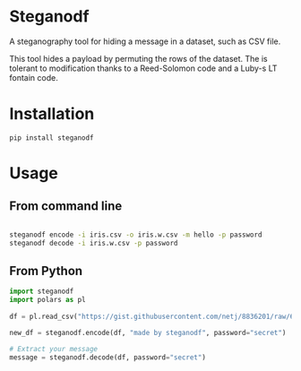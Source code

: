 
# Steganodf 

A steganography tool for hiding a message in a dataset, such as CSV file.

This tool hides a payload by permuting the rows of the dataset. The is tolerant
to modification thanks to a Reed-Solomon code and a Luby-s LT fontain code.


# Installation 

```
pip install steganodf
```

# Usage 

## From command line 
```bash 

steganodf encode -i iris.csv -o iris.w.csv -m hello -p password
steganodf decode -i iris.w.csv -p password

```

## From Python

```python
import steganodf 
import polars as pl
 
df = pl.read_csv("https://gist.githubusercontent.com/netj/8836201/raw/6f9306ad21398ea43cba4f7d537619d0e07d5ae3/iris.csv")

new_df = steganodf.encode(df, "made by steganodf", password="secret")

# Extract your message 
message = steganodf.decode(df, password="secret")

```




